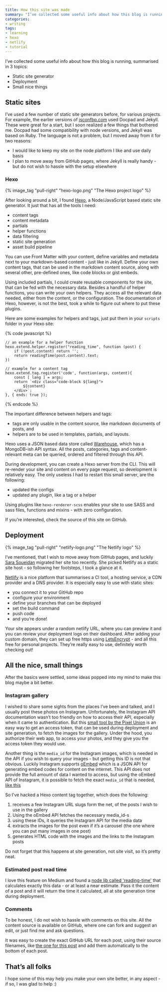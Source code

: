 ```yaml
---
title: How this site was made
summary: "I’ve collected some useful info about how this blog is running, summarised in 3 topics: static site generator, deployment and some small nice details"
categories:
- writing
tags: 
- learning
- hexo
- netlify
- tutorial
---
```


I’ve collected some useful info about how this blog is running, summarised in 3 topics:

* Static site generator
* Deployment
* Small nice things


## Static sites

I’ve used a few number of static site generators before, for various projects. For example, the earlier versions of [jsconfbp.com](jsconfbp.com) used Docpad and Jekyll. These were great for a start, but I soon realized a few things that bothered me. Docpad had some compatibility with node versions, and Jekyll was based on Ruby. The language is not a problem, but I moved away from it for two reasons:

* I would like to keep my site on the node platform I like and use daily basis
* I plan to move away from GitHub pages, where Jekyll is really handy - but do not wish to hassle with the setup elsewhere

### Hexo

{% image_tag "pull-right" "hexo-logo.png" "The Hexo project logo" %}

After looking around a bit, I found [Hexo](https://hexo.io/), a Node/JavaScript based static site generator. It just that has all the tools I need:

* content tags
* content metadata
* partials
* helper functions
* data filtering
* static site generation
* asset build pipeline

You can use Front Matter with your content, define variables and metadata next to your markdown-based content - just like in Jekyll.
Define your own content tags, that can be used in the markdown content source, along with several other, pre-defined ones, like code blocks or gist embeds.

Using included partials, I could create reusable components for the site, that can be fed with the necessary data. Besides a handful of helper functions, you can write your own helpers. They access all the relevant data needed, either from the content, or the configuration. The documentation of Hexo, however, is not the best, took a while to figure out where to put these plugins.

Here are some examples for helpers and tags, just put them in your `scripts` folder in your Hexo site:

{% code javascript %}

    // an example for a helper function
    hexo.extend.helper.register("reading_time", function (post) {
        if (!post.content) return '';
        return readingTime(post.content).text;
    })

    // example for a content tag
    hexo.extend.tag.register('code', function(args, content){    
        const [ lang ] = args;
        return `<div class="code-block ${lang}">
            ${content}
        </div>`;
    }, { ends: true });
{% endcode %}

The important difference between helpers and tags:
* tags are only usable in the content source, like markdown documents of posts, and
* helpers are to be used in templates, partials, and layouts.

Hexo uses a JSON based data store called [Warehouse](https://github.com/hexojs/warehouse), which has a MongoDB-ish API syntax. All the posts, categories, tags and content-relevant meta can be queried, ordered and filtered through this API.

During development, you can create a Hexo server from the CLI. This will re-render your site and content on every page request, so development is relatively easy. The only useless I had to restart this small server, are the following:
* updated the configs
* updated any plugin, like a tag or a helper

Using plugins like `hexo-renderer-scss` enables your site to use SASS and sass files, functions and mixins - with zero configuration.

If you’re interested, check the source of this site on GitHub.

## Deployment

{% image_tag "pull-right" "netlify-logo.png" "The Netlify logo" %}

I’ve mentioned, that I wish to move away from GitHub pages, and luckily [Sara Soueidan]() migrated her site too recently. She picked Netlify as a static site host - so following her footsteps, I took a glance at it.

[Netlify](https://www.netlify.com/) is a nice platform that summarises a CI tool, a hosting service, a CDN provider and a DNS provider. It is especially easy to use with static sites:

* you connect it to your GitHub repo
* configure your environment
* define your branches that can be deployed
* set the build command
* push code
* and you’re done!

Your site appears under a random netlify URL, where you can preview it and you can review your deployment logs on their dashboard. After adding your custom domain, they can set up free https using [LetsEncrypt](https://letsencrypt.org/) - and all this free for personal projects. They’re really easy to use, definitely worth checking out!

## All the nice, small things

After the basics were settled, some ideas popped into my mind to make this blog maybe a bit better.

### Instagram gallery

I wished to share some sights from the places I’ve been and talked, and I usually post these photos on Instagram. Unfortunately, the Instagram API documentation wasn’t too friendly on how to access their API, especially when it came to authentication. But this [small tool by the Pixel Union](http://instagram.pixelunion.net/) is an easy way to get an access token, that can be used during deployment and site generation, to fetch the images for the gallery. Under the hood, you authorize their web app, to access your photos, and they give you the access token they would use.

Another thing is the `media_id` for the Instagram images, which is needed in the API if you wish to query your images - but getting this ID is not that obvious. Luckily Instagram supports [oEmbed](https://oembed.com/) which is a JSON API for generating embed codes for content on the internet. This API does not provide the full amount of data I wanted to access, but using the oEmbed API of Instagram, it is possible to fetch the exact `media_id` that is needed, [like this](https://api.instagram.com/oembed/?url=http://instagram.com/p/BaL_uqIBz3Q/)

So I’ve hacked a Hexo content tag together, which does the following:

1. receives a few Instagram URL slugs form the net, of the posts I wish to use in the gallery
2. Using the oEmbed API fetches the necessary media_id-s
3. using these IDs, it queries the Instagram API for the media data
4. extracts the images for the post even if it’s a carousel (the one where you can put many images in one post)
5. generates HTML code with the images and the links to the Instagram posts

Do not forget that this happens at site generation, not site visit, so it’s pretty neat.

### Estimated post read time

I love this feature on Medium and found a [node lib called 'reading-time'](https://www.npmjs.com/package/reading-time) that calculates exactly this data - or at least a near estimate. Pass it the content of a post and it will return the time it calculated, all at site generation time during deployment.

### Comments

To be honest, I do not wish to hassle with comments on this site. All the content source is available on GitHub, where one can fork and suggest an edit, or just find me and ask questions.

It was easy to create the exact GitHub URL for each post, using their source filenames, like [the one for this post](https://github.com/necccc/nec.is/blob/master/source/_posts/20180106-how-this-blog-was-made.md) and add them automatically to the bottom of each post.

## That’s all folks

I hope some of this may help you make your own site better, in any aspect - if so, I was glad to help :)